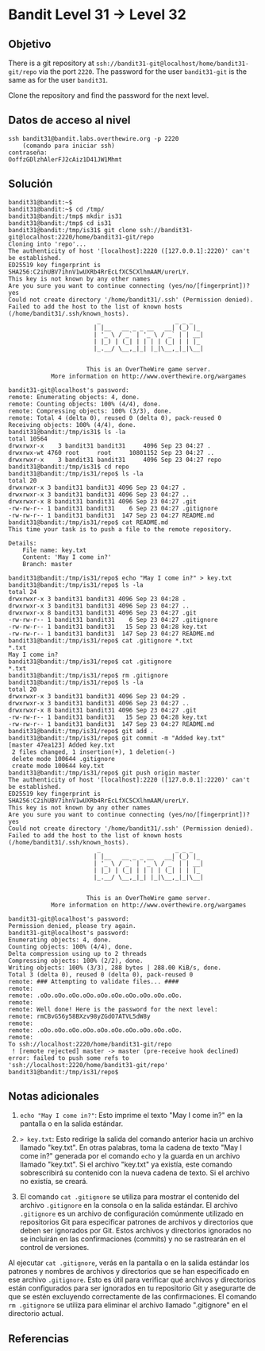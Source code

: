 # Bandit Level 31 → Level 32
## Objetivo
There is a git repository at `ssh://bandit31-git@localhost/home/bandit31-git/repo` via the port `2220`. The password for the user `bandit31-git` is the same as for the user `bandit31`.

Clone the repository and find the password for the next level.
## Datos de acceso al nivel
```
ssh bandit31@bandit.labs.overthewire.org -p 2220 
	(comando para iniciar ssh)
contraseña: 
OoffzGDlzhAlerFJ2cAiz1D41JW1Mhmt
```
## Solución 
```pwd
bandit31@bandit:~$
bandit31@bandit:~$ cd /tmp/
bandit31@bandit:/tmp$ mkdir is31
bandit31@bandit:/tmp$ cd is31
bandit31@bandit:/tmp/is31$ git clone ssh://bandit31-git@localhost:2220/home/bandit31-git/repo
Cloning into 'repo'...
The authenticity of host '[localhost]:2220 ([127.0.0.1]:2220)' can't be established.
ED25519 key fingerprint is SHA256:C2ihUBV7ihnV1wUXRb4RrEcLfXC5CXlhmAAM/urerLY.
This key is not known by any other names
Are you sure you want to continue connecting (yes/no/[fingerprint])? yes
Could not create directory '/home/bandit31/.ssh' (Permission denied).
Failed to add the host to the list of known hosts (/home/bandit31/.ssh/known_hosts).
                         _                     _ _ _
                        | |__   __ _ _ __   __| (_) |_
                        | '_ \ / _` | '_ \ / _` | | __|
                        | |_) | (_| | | | | (_| | | |_
                        |_.__/ \__,_|_| |_|\__,_|_|\__|


                      This is an OverTheWire game server.
            More information on http://www.overthewire.org/wargames

bandit31-git@localhost's password:
remote: Enumerating objects: 4, done.
remote: Counting objects: 100% (4/4), done.
remote: Compressing objects: 100% (3/3), done.
remote: Total 4 (delta 0), reused 0 (delta 0), pack-reused 0
Receiving objects: 100% (4/4), done.
bandit31@bandit:/tmp/is31$ ls -la
total 10564
drwxrwxr-x    3 bandit31 bandit31     4096 Sep 23 04:27 .
drwxrwx-wt 4760 root     root     10801152 Sep 23 04:27 ..
drwxrwxr-x    3 bandit31 bandit31     4096 Sep 23 04:27 repo
bandit31@bandit:/tmp/is31$ cd repo
bandit31@bandit:/tmp/is31/repo$ ls -la
total 20
drwxrwxr-x 3 bandit31 bandit31 4096 Sep 23 04:27 .
drwxrwxr-x 3 bandit31 bandit31 4096 Sep 23 04:27 ..
drwxrwxr-x 8 bandit31 bandit31 4096 Sep 23 04:27 .git
-rw-rw-r-- 1 bandit31 bandit31    6 Sep 23 04:27 .gitignore
-rw-rw-r-- 1 bandit31 bandit31  147 Sep 23 04:27 README.md
bandit31@bandit:/tmp/is31/repo$ cat README.md
This time your task is to push a file to the remote repository.

Details:
    File name: key.txt
    Content: 'May I come in?'
    Branch: master

bandit31@bandit:/tmp/is31/repo$ echo "May I come in?" > key.txt
bandit31@bandit:/tmp/is31/repo$ ls -la
total 24
drwxrwxr-x 3 bandit31 bandit31 4096 Sep 23 04:28 .
drwxrwxr-x 3 bandit31 bandit31 4096 Sep 23 04:27 ..
drwxrwxr-x 8 bandit31 bandit31 4096 Sep 23 04:27 .git
-rw-rw-r-- 1 bandit31 bandit31    6 Sep 23 04:27 .gitignore
-rw-rw-r-- 1 bandit31 bandit31   15 Sep 23 04:28 key.txt
-rw-rw-r-- 1 bandit31 bandit31  147 Sep 23 04:27 README.md
bandit31@bandit:/tmp/is31/repo$ cat .gitignore *.txt
*.txt
May I come in?
bandit31@bandit:/tmp/is31/repo$ cat .gitignore
*.txt
bandit31@bandit:/tmp/is31/repo$ rm .gitignore
bandit31@bandit:/tmp/is31/repo$ ls -la
total 20
drwxrwxr-x 3 bandit31 bandit31 4096 Sep 23 04:29 .
drwxrwxr-x 3 bandit31 bandit31 4096 Sep 23 04:27 ..
drwxrwxr-x 8 bandit31 bandit31 4096 Sep 23 04:27 .git
-rw-rw-r-- 1 bandit31 bandit31   15 Sep 23 04:28 key.txt
-rw-rw-r-- 1 bandit31 bandit31  147 Sep 23 04:27 README.md
bandit31@bandit:/tmp/is31/repo$ git add .
bandit31@bandit:/tmp/is31/repo$ git commit -m "Added key.txt"
[master 47ea123] Added key.txt
 2 files changed, 1 insertion(+), 1 deletion(-)
 delete mode 100644 .gitignore
 create mode 100644 key.txt
bandit31@bandit:/tmp/is31/repo$ git push origin master
The authenticity of host '[localhost]:2220 ([127.0.0.1]:2220)' can't be established.
ED25519 key fingerprint is SHA256:C2ihUBV7ihnV1wUXRb4RrEcLfXC5CXlhmAAM/urerLY.
This key is not known by any other names
Are you sure you want to continue connecting (yes/no/[fingerprint])? yes
Could not create directory '/home/bandit31/.ssh' (Permission denied).
Failed to add the host to the list of known hosts (/home/bandit31/.ssh/known_hosts).
                         _                     _ _ _
                        | |__   __ _ _ __   __| (_) |_
                        | '_ \ / _` | '_ \ / _` | | __|
                        | |_) | (_| | | | | (_| | | |_
                        |_.__/ \__,_|_| |_|\__,_|_|\__|


                      This is an OverTheWire game server.
            More information on http://www.overthewire.org/wargames

bandit31-git@localhost's password:
Permission denied, please try again.
bandit31-git@localhost's password:
Enumerating objects: 4, done.
Counting objects: 100% (4/4), done.
Delta compression using up to 2 threads
Compressing objects: 100% (2/2), done.
Writing objects: 100% (3/3), 288 bytes | 288.00 KiB/s, done.
Total 3 (delta 0), reused 0 (delta 0), pack-reused 0
remote: ### Attempting to validate files... ####
remote:
remote: .oOo.oOo.oOo.oOo.oOo.oOo.oOo.oOo.oOo.oOo.
remote:
remote: Well done! Here is the password for the next level:
remote: rmCBvG56y58BXzv98yZGdO7ATVL5dW8y
remote:
remote: .oOo.oOo.oOo.oOo.oOo.oOo.oOo.oOo.oOo.oOo.
remote:
To ssh://localhost:2220/home/bandit31-git/repo
 ! [remote rejected] master -> master (pre-receive hook declined)
error: failed to push some refs to 'ssh://localhost:2220/home/bandit31-git/repo'
bandit31@bandit:/tmp/is31/repo$
```
## Notas adicionales
1. `echo "May I come in?"`: Esto imprime el texto "May I come in?" en la pantalla o en la salida estándar.
    
2. `> key.txt`: Esto redirige la salida del comando anterior hacia un archivo llamado "key.txt". En otras palabras, toma la cadena de texto "May I come in?" generada por el comando `echo` y la guarda en un archivo llamado "key.txt". Si el archivo "key.txt" ya existía, este comando sobrescribirá su contenido con la nueva cadena de texto. Si el archivo no existía, se creará.
3. El comando `cat .gitignore` se utiliza para mostrar el contenido del archivo `.gitignore` en la consola o en la salida estándar. El archivo `.gitignore` es un archivo de configuración comúnmente utilizado en repositorios Git para especificar patrones de archivos y directorios que deben ser ignorados por Git. Estos archivos y directorios ignorados no se incluirán en las confirmaciones (commits) y no se rastrearán en el control de versiones.

Al ejecutar `cat .gitignore`, verás en la pantalla o en la salida estándar los patrones y nombres de archivos y directorios que se han especificado en ese archivo `.gitignore`. Esto es útil para verificar qué archivos y directorios están configurados para ser ignorados en tu repositorio Git y asegurarte de que se estén excluyendo correctamente de las confirmaciones.
El comando `rm .gitignore` se utiliza para eliminar el archivo llamado ".gitignore" en el directorio actual.


## Referencias